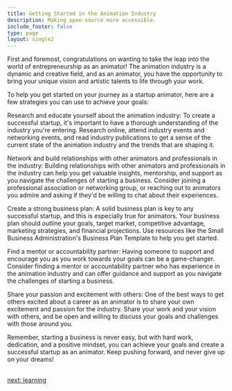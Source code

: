 ```yaml
---
title: Getting Started in the Animation Industry
description: Making open-source more accessible.
include_footer: false
type: page
layout: single2
---
```


<p>
First and foremost, congratulations on wanting to take the leap into the world of entrepreneurship as an animator! The animation industry is a dynamic and creative field, and as an animator, you have the opportunity to bring your unique vision and artistic talents to life through your work.

To help you get started on your journey as a startup animator, here are a few strategies you can use to achieve your goals:

Research and educate yourself about the animation industry: To create a successful startup, it's important to have a thorough understanding of the industry you're entering. Research online, attend industry events and networking events, and read industry publications to get a sense of the current state of the animation industry and the trends that are shaping it.

Network and build relationships with other animators and professionals in the industry: Building relationships with other animators and professionals in the industry can help you get valuable insights, mentorship, and support as you navigate the challenges of starting a business. Consider joining a professional association or networking group, or reaching out to animators you admire and asking if they'd be willing to chat about their experiences.

Create a strong business plan: A solid business plan is key to any successful startup, and this is especially true for animators. Your business plan should outline your goals, target market, competitive advantage, marketing strategies, and financial projections. Use resources like the Small Business Administration's Business Plan Template to help you get started.

Find a mentor or accountability partner: Having someone to support and encourage you as you work towards your goals can be a game-changer. Consider finding a mentor or accountability partner who has experience in the animation industry and can offer guidance and support as you navigate the challenges of starting a business.

Share your passion and excitement with others: One of the best ways to get others excited about a career as an animator is to share your own excitement and passion for the industry. Share your work and your vision with others, and be open and willing to discuss your goals and challenges with those around you.

Remember, starting a business is never easy, but with hard work, dedication, and a positive mindset, you can achieve your goals and create a successful startup as an animator. Keep pushing forward, and never give up on your dreams!

<br>
<a href="https://workdojos.com/animators/learning">next: learning</a>
</p>